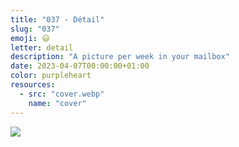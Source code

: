 ```yaml
---
title: "037 - Détail"
slug: "037"
emoji: 😃
letter: detail
description: "A picture per week in your mailbox"
date: 2023-04-07T00:00:00+01:00
color: purpleheart
resources:
  - src: "cover.webp"
    name: "cover"
---
```

![](cover)
